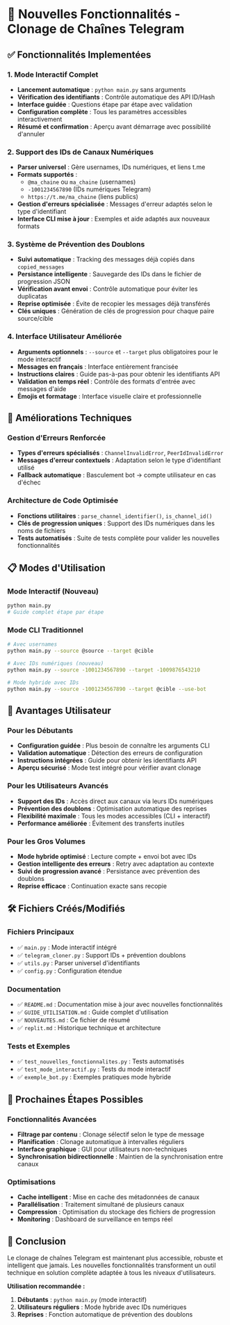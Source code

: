 # 🚀 Nouvelles Fonctionnalités - Clonage de Chaînes Telegram

## ✅ Fonctionnalités Implementées

### 1. Mode Interactif Complet
- **Lancement automatique** : `python main.py` sans arguments
- **Vérification des identifiants** : Contrôle automatique des API ID/Hash
- **Interface guidée** : Questions étape par étape avec validation
- **Configuration complète** : Tous les paramètres accessibles interactivement
- **Résumé et confirmation** : Aperçu avant démarrage avec possibilité d'annuler

### 2. Support des IDs de Canaux Numériques
- **Parser universel** : Gère usernames, IDs numériques, et liens t.me
- **Formats supportés** :
  - `@ma_chaine` ou `ma_chaine` (usernames)
  - `-1001234567890` (IDs numériques Telegram)
  - `https://t.me/ma_chaine` (liens publics)
- **Gestion d'erreurs spécialisée** : Messages d'erreur adaptés selon le type d'identifiant
- **Interface CLI mise à jour** : Exemples et aide adaptés aux nouveaux formats

### 3. Système de Prévention des Doublons
- **Suivi automatique** : Tracking des messages déjà copiés dans `copied_messages`
- **Persistance intelligente** : Sauvegarde des IDs dans le fichier de progression JSON
- **Vérification avant envoi** : Contrôle automatique pour éviter les duplicatas
- **Reprise optimisée** : Évite de recopier les messages déjà transférés
- **Clés uniques** : Génération de clés de progression pour chaque paire source/cible

### 4. Interface Utilisateur Améliorée
- **Arguments optionnels** : `--source` et `--target` plus obligatoires pour le mode interactif
- **Messages en français** : Interface entièrement francisée
- **Instructions claires** : Guide pas-à-pas pour obtenir les identifiants API
- **Validation en temps réel** : Contrôle des formats d'entrée avec messages d'aide
- **Émojis et formatage** : Interface visuelle claire et professionnelle

## 🔧 Améliorations Techniques

### Gestion d'Erreurs Renforcée
- **Types d'erreurs spécialisés** : `ChannelInvalidError`, `PeerIdInvalidError`
- **Messages d'erreur contextuels** : Adaptation selon le type d'identifiant utilisé
- **Fallback automatique** : Basculement bot → compte utilisateur en cas d'échec

### Architecture de Code Optimisée
- **Fonctions utilitaires** : `parse_channel_identifier()`, `is_channel_id()`
- **Clés de progression uniques** : Support des IDs numériques dans les noms de fichiers
- **Tests automatisés** : Suite de tests complète pour valider les nouvelles fonctionnalités

## 📋 Modes d'Utilisation

### Mode Interactif (Nouveau)
```bash
python main.py
# Guide complet étape par étape
```

### Mode CLI Traditionnel
```bash
# Avec usernames
python main.py --source @source --target @cible

# Avec IDs numériques (nouveau)
python main.py --source -1001234567890 --target -1009876543210

# Mode hybride avec IDs
python main.py --source -1001234567890 --target @cible --use-bot
```

## 🎯 Avantages Utilisateur

### Pour les Débutants
- **Configuration guidée** : Plus besoin de connaître les arguments CLI
- **Validation automatique** : Détection des erreurs de configuration
- **Instructions intégrées** : Guide pour obtenir les identifiants API
- **Aperçu sécurisé** : Mode test intégré pour vérifier avant clonage

### Pour les Utilisateurs Avancés
- **Support des IDs** : Accès direct aux canaux via leurs IDs numériques
- **Prévention des doublons** : Optimisation automatique des reprises
- **Flexibilité maximale** : Tous les modes accessibles (CLI + interactif)
- **Performance améliorée** : Évitement des transferts inutiles

### Pour les Gros Volumes
- **Mode hybride optimisé** : Lecture compte + envoi bot avec IDs
- **Gestion intelligente des erreurs** : Retry avec adaptation au contexte
- **Suivi de progression avancé** : Persistance avec prévention des doublons
- **Reprise efficace** : Continuation exacte sans recopie

## 🛠️ Fichiers Créés/Modifiés

### Fichiers Principaux
- ✅ `main.py` : Mode interactif intégré
- ✅ `telegram_cloner.py` : Support IDs + prévention doublons
- ✅ `utils.py` : Parser universel d'identifiants
- ✅ `config.py` : Configuration étendue

### Documentation
- ✅ `README.md` : Documentation mise à jour avec nouvelles fonctionnalités
- ✅ `GUIDE_UTILISATION.md` : Guide complet d'utilisation
- ✅ `NOUVEAUTES.md` : Ce fichier de résumé
- ✅ `replit.md` : Historique technique et architecture

### Tests et Exemples
- ✅ `test_nouvelles_fonctionnalites.py` : Tests automatisés
- ✅ `test_mode_interactif.py` : Tests du mode interactif
- ✅ `exemple_bot.py` : Exemples pratiques mode hybride

## 🚀 Prochaines Étapes Possibles

### Fonctionnalités Avancées
- **Filtrage par contenu** : Clonage sélectif selon le type de message
- **Planification** : Clonage automatique à intervalles réguliers
- **Interface graphique** : GUI pour utilisateurs non-techniques
- **Synchronisation bidirectionnelle** : Maintien de la synchronisation entre canaux

### Optimisations
- **Cache intelligent** : Mise en cache des métadonnées de canaux
- **Parallélisation** : Traitement simultané de plusieurs canaux
- **Compression** : Optimisation du stockage des fichiers de progression
- **Monitoring** : Dashboard de surveillance en temps réel

## 🎉 Conclusion

Le clonage de chaînes Telegram est maintenant plus accessible, robuste et intelligent que jamais. Les nouvelles fonctionnalités transforment un outil technique en solution complète adaptée à tous les niveaux d'utilisateurs.

**Utilisation recommandée :**
1. **Débutants** : `python main.py` (mode interactif)
2. **Utilisateurs réguliers** : Mode hybride avec IDs numériques
3. **Reprises** : Fonction automatique de prévention des doublons